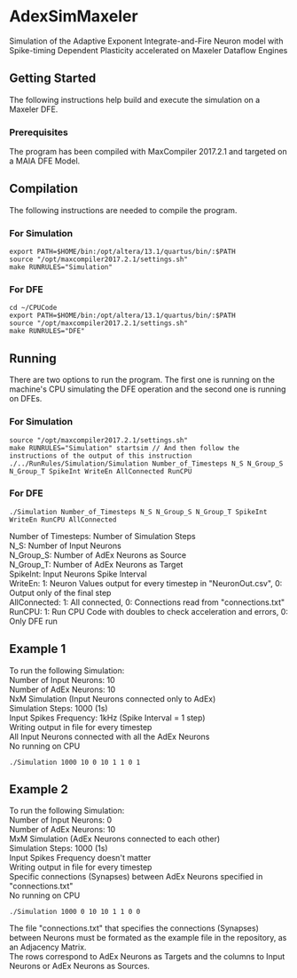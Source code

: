 # AdexSimMaxeler
Simulation of the Adaptive Exponent Integrate-and-Fire Neuron model with Spike-timing Dependent Plasticity accelerated on Maxeler Dataflow Engines

## Getting Started

The following instructions help build and execute the simulation on a Maxeler DFE.

### Prerequisites

The program has been compiled with MaxCompiler 2017.2.1 and targeted on a MAIA DFE Model.

## Compilation

The following instructions are needed to compile the program.

### For Simulation

```
export PATH=$HOME/bin:/opt/altera/13.1/quartus/bin/:$PATH
source "/opt/maxcompiler2017.2.1/settings.sh"
make RUNRULES="Simulation"
```

### For DFE

```
cd ~/CPUCode
export PATH=$HOME/bin:/opt/altera/13.1/quartus/bin/:$PATH
source "/opt/maxcompiler2017.2.1/settings.sh"
make RUNRULES="DFE"
```

## Running

There are two options to run the program. The first one is running on the machine's CPU simulating the DFE operation and the second one is running on DFEs.

### For Simulation

```
source "/opt/maxcompiler2017.2.1/settings.sh"
make RUNRULES="Simulation" startsim // And then follow the instructions of the output of this instruction
./../RunRules/Simulation/Simulation Number_of_Timesteps N_S N_Group_S N_Group_T SpikeInt WriteEn AllConnected RunCPU
```
### For DFE

```
./Simulation Number_of_Timesteps N_S N_Group_S N_Group_T SpikeInt WriteEn RunCPU AllConnected
```
Number of Timesteps: Number of Simulation Steps\
N_S: Number of Input Neurons\
N_Group_S: Number of AdEx Neurons as Source\
N_Group_T: Number of AdEx Neurons as Target\
SpikeInt: Input Neurons Spike Interval\
WriteEn: 1: Neuron Values output for every timestep in "NeuronOut.csv", 0: Output only of the final step\
AllConnected: 1: All connected, 0: Connections read from "connections.txt"\
RunCPU: 1: Run CPU Code with doubles to check acceleration and errors, 0: Only DFE run

## Example 1

To run the following Simulation:\
Number of Input Neurons: 10\
Number of AdEx Neurons: 10\
NxM Simulation (Input Neurons connected only to AdEx)\
Simulation Steps: 1000 (1s)\
Input Spikes Frequency: 1kHz (Spike Interval = 1 step)\
Writing output in file for every timestep\
All Input Neurons connected with all the AdEx Neurons\
No running on CPU
```
./Simulation 1000 10 0 10 1 1 0 1
```

## Example 2

To run the following Simulation:\
Number of Input Neurons: 0\
Number of AdEx Neurons: 10\
MxM Simulation (AdEx Neurons connected to each other)\
Simulation Steps: 1000 (1s)\
Input Spikes Frequency doesn't matter\
Writing output in file for every timestep\
Specific connections (Synapses) between AdEx Neurons specified in "connections.txt"\
No running on CPU
```
./Simulation 1000 0 10 10 1 1 0 0
```

The file "connections.txt" that specifies the connections (Synapses) between Neurons must be formated as the example file in the repository, as an Adjacency Matrix.\
The rows correspond to AdEx Neurons as Targets and the columns to Input Neurons or AdEx Neurons as Sources.
